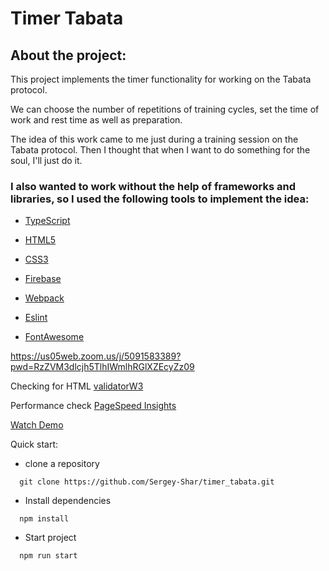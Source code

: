 # Timer Tabata

## About the project:


This project implements the timer functionality for working on the Tabata protocol.  

We can choose the number of repetitions of training cycles, set the time of work and rest time as well as preparation. 


The idea of this work came to me just during a training session on the Tabata protocol. Then I thought that when I want to do something for the soul, I'll just do it.

### I also wanted to work without the help of frameworks and libraries, so I used the following tools to implement the idea:

- [TypeScript](https://www.typescriptlang.org/)

- [HTML5](https://www.w3.org/TR/2011/WD-html5-20110405/)

- [CSS3](https://developer.mozilla.org/ru/docs/Learn/Getting_started_with_the_web/CSS_basics)

- [Firebase](https://firebase.google.com/)

- [Webpack](https://webpack.js.org/)

- [Eslint](https://eslint.org/)

- [FontAwesome](https://fontawesome.com/)

https://us05web.zoom.us/j/5091583389?pwd=RzZVM3dlcjh5TlhIWmlhRGlXZEcyZz09


Checking for HTML  [validatorW3](https://validator.w3.org/nu/?doc=https%3A%2F%2Ftabata-timer-app-932a8.web.app%2F )

Performance check  [PageSpeed Insights](https://pagespeed.web.dev/report?url=https%3A%2F%2Ftabata-timer-app-932a8.web.app%2F&form_factor=desktop)


[Watch Demo](https://tabata-timer-app-932a8.web.app/) 


Quick start:

- clone a repository

```
  git clone https://github.com/Sergey-Shar/timer_tabata.git
```

- Install dependencies

```
  npm install
```

- Start project

```
  npm run start
```

